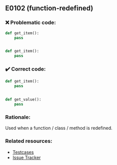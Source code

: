 ## E0102 (function-redefined)

### :x: Problematic code:

```python
def get_item():
    pass


def get_item():
    pass
```

### :heavy_check_mark: Correct code:

```python
def get_item():
    pass


def get_value():
    pass
```

### Rationale:

Used when a function / class / method is redefined.

### Related resources:

- [Testcases](https://github.com/PyCQA/pylint/blob/master/tests/functional/f/function_redefined.py)
- [Issue Tracker](https://github.com/PyCQA/pylint/issues?q=is%3Aissue+%22function-redefined%22+OR+%22E0102%22)
